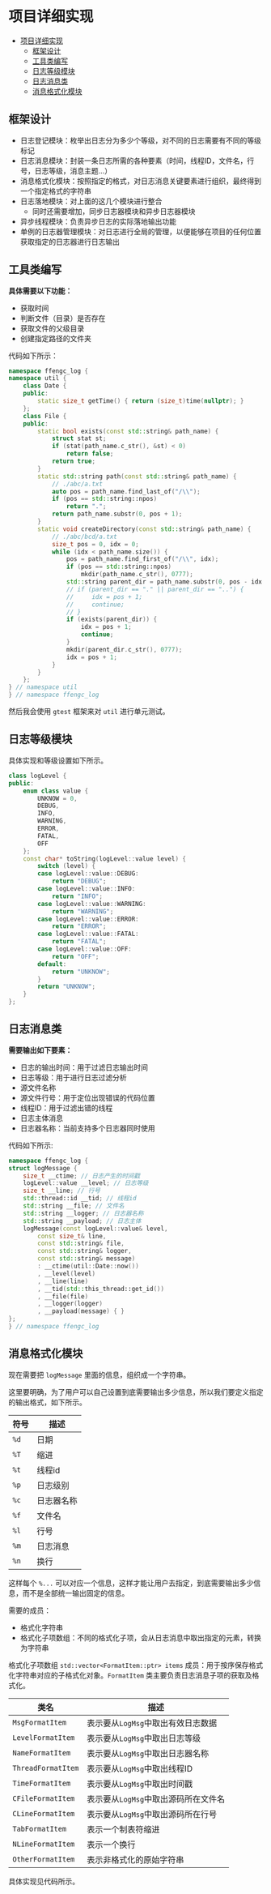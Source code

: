 # 项目详细实现

- [项目详细实现](#项目详细实现)
  - [框架设计](#框架设计)
  - [工具类编写](#工具类编写)
  - [日志等级模块](#日志等级模块)
  - [日志消息类](#日志消息类)
  - [消息格式化模块](#消息格式化模块)

## 框架设计

- 日志登记模块：枚举出日志分为多少个等级，对不同的日志需要有不同的等级标记
- 日志消息模块：封装一条日志所需的各种要素（时间，线程ID，文件名，行号，日志等级，消息主题...）
- 消息格式化模块：按照指定的格式，对日志消息关键要素进行组织，最终得到一个指定格式的字符串
- 日志落地模块：对上面的这几个模块进行整合
  - 同时还需要增加，同步日志器模块和异步日志器模块
- 异步线程模块：负责异步日志的实际落地输出功能
- 单例的日志器管理模块：对日志进行全局的管理，以便能够在项目的任何位置获取指定的日志器进行日志输出

## 工具类编写

**具体需要以下功能：**
- 获取时间
- 判断文件（目录）是否存在
- 获取文件的父级目录
- 创建指定路径的文件夹

代码如下所示：
```cpp
namespace ffengc_log {
namespace util {
    class Date {
    public:
        static size_t getTime() { return (size_t)time(nullptr); }
    };
    class File {
    public:
        static bool exists(const std::string& path_name) {
            struct stat st;
            if (stat(path_name.c_str(), &st) < 0)
                return false;
            return true;
        }
        static std::string path(const std::string& path_name) {
            // ./abc/a.txt
            auto pos = path_name.find_last_of("/\\");
            if (pos == std::string::npos)
                return ".";
            return path_name.substr(0, pos + 1);
        }
        static void createDirectory(const std::string& path_name) {
            // ./abc/bcd/a.txt
            size_t pos = 0, idx = 0;
            while (idx < path_name.size()) {
                pos = path_name.find_first_of("/\\", idx);
                if (pos == std::string::npos)
                    mkdir(path_name.c_str(), 0777);
                std::string parent_dir = path_name.substr(0, pos - idx + 1);
                // if (parent_dir == "." || parent_dir == "..") {
                //     idx = pos + 1;
                //     continue;
                // }
                if (exists(parent_dir)) {
                    idx = pos + 1;
                    continue;
                }
                mkdir(parent_dir.c_str(), 0777);
                idx = pos + 1;
            }
        }
    };
} // namespace util
} // namespace ffengc_log
```

然后我会使用 `gtest` 框架来对 `util` 进行单元测试。

## 日志等级模块

具体实现和等级设置如下所示。

```cpp
class logLevel {
public:
    enum class value {
        UNKNOW = 0,
        DEBUG,
        INFO,
        WARNING,
        ERROR,
        FATAL,
        OFF
    };
    const char* toString(logLevel::value level) {
        switch (level) {
        case logLevel::value::DEBUG:
            return "DEBUG";
        case logLevel::value::INFO:
            return "INFO";
        case logLevel::value::WARNING:
            return "WARNING";
        case logLevel::value::ERROR:
            return "ERROR";
        case logLevel::value::FATAL:
            return "FATAL";
        case logLevel::value::OFF:
            return "OFF";
        default:
            return "UNKNOW";
        }
        return "UNKNOW";
    }
};
```

## 日志消息类

**需要输出如下要素：**
- 日志的输出时间：用于过滤日志输出时间
- 日志等级：用于进行日志过滤分析
- 源文件名称
- 源文件行号：用于定位出现错误的代码位置
- 线程ID：用于过滤出错的线程
- 日志主体消息
- 日志器名称：当前支持多个日志器同时使用

代码如下所示:

```cpp
namespace ffengc_log {
struct logMessage {
    size_t __ctime; // 日志产生的时间戳
    logLevel::value __level; // 日志等级
    size_t __line; // 行号
    std::thread::id __tid; // 线程id
    std::string __file; // 文件名
    std::string __logger; // 日志器名称
    std::string __payload; // 日志主体
    logMessage(const logLevel::value& level,
        const size_t& line,
        const std::string& file,
        const std::string& logger,
        const std::string& message)
        : __ctime(util::Date::now())
        , __level(level)
        , __line(line)
        , __tid(std::this_thread::get_id())
        , __file(file)
        , __logger(logger)
        , __payload(message) { }
};
} // namespace ffengc_log
```

## 消息格式化模块

现在需要把 `logMessage` 里面的信息，组织成一个字符串。

这里要明确，为了用户可以自己设置到底需要输出多少信息，所以我们要定义指定的输出格式，如下所示。


| 符号 | 描述       |
| ---- | ---------- |
| `%d` | 日期       |
| `%T` | 缩进       |
| `%t` | 线程id     |
| `%p` | 日志级别   |
| `%c` | 日志器名称 |
| `%f` | 文件名     |
| `%l` | 行号       |
| `%m` | 日志消息   |
| `%n` | 换行       |

这样每个 `%...` 可以对应一个信息，这样才能让用户去指定，到底需要输出多少信息，而不是全部统一输出固定的信息。

需要的成员：
- 格式化字符串
- 格式化子项数组：不同的格式化子项，会从日志消息中取出指定的元素，转换为字符串

格式化子项数组 `std::vector<FormatItem::ptr> items` 成员：用于按序保存格式化字符串对应的子格式化对象。`FormatItem` 类主要负责日志消息子项的获取及格式化。


| 类名               | 描述                                 |
| ------------------ | ------------------------------------ |
| `MsgFormatItem`    | 表示要从`LogMsg`中取出有效日志数据   |
| `LevelFormatItem`  | 表示要从`LogMsg`中取出日志等级       |
| `NameFormatItem`   | 表示要从`LogMsg`中取出日志器名称     |
| `ThreadFormatItem` | 表示要从`LogMsg`中取出线程ID         |
| `TimeFormatItem`   | 表示要从`LogMsg`中取出时间戳         |
| `CFileFormatItem`  | 表示要从`LogMsg`中取出源码所在文件名 |
| `CLineFormatItem`  | 表示要从`LogMsg`中取出源码所在行号   |
| `TabFormatItem`    | 表示一个制表符缩进                   |
| `NLineFormatItem`  | 表示一个换行                         |
| `OtherFormatItem`  | 表示非格式化的原始字符串             |

具体实现见代码所示。

